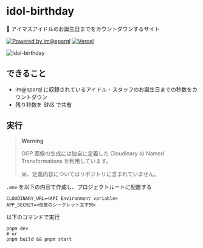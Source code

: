 # idol-birthday

🎂 アイマスアイドルのお誕生日までをカウントダウンするサイト

[![Powered by im@sparql](https://img.shields.io/badge/powered%20by-im%40sparql-F34F6D)](https://sparql.crssnky.xyz/imas/)
[![Vercel](https://therealsujitk-vercel-badge.vercel.app/?app=idol-birthday)](https://idol-birthday.vercel.app)

![idol-birthday](https://github.com/arrow2nd/idol-birthday/assets/44780846/ab0ed70b-636a-4097-b1ca-469832ab0bfb)

## できること

- im@sparql に収録されているアイドル・スタッフのお誕生日までの秒数をカウントダウン
- 残り秒数を SNS で共有

## 実行

> **Warning**
>
> OGP 画像の生成には独自に定義した Cloudinary の Named Transformations を利用しています。
>
> 尚、定義内容についてはリポジトリに含まれていません。

`.env` を以下の内容で作成し、プロジェクトルートに配置する

```
CLOUDINARY_URL=<API Environment variable>
APP_SECRET=<任意のシークレット文字列>
```

以下のコマンドで実行

```
pnpm dev
# or
pnpm build && pnpm start
```
